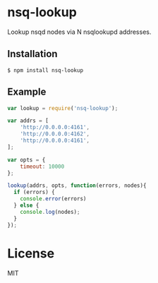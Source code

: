 
# nsq-lookup

  Lookup nsqd nodes via N nsqlookupd addresses.

## Installation

```
$ npm install nsq-lookup
```

## Example

```js
var lookup = require('nsq-lookup');

var addrs = [
	'http://0.0.0.0:4161',
	'http://0.0.0.0:4162',
	'http://0.0.0.0:4161',
];

var opts = {
	timeout: 10000
};

lookup(addrs, opts, function(errors, nodes){
  if (errors) {
  	console.error(errors)
  } else {
  	console.log(nodes);
  }
});
```

# License

  MIT